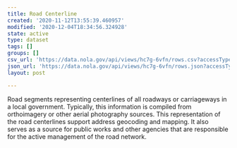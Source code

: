 ```yaml
---
title: Road Centerline
created: '2020-11-12T13:55:39.460957'
modified: '2020-12-04T18:34:56.324928'
state: active
type: dataset
tags: []
groups: []
csv_url: 'https://data.nola.gov/api/views/hc7g-6vfn/rows.csv?accessType=DOWNLOAD'
json_url: 'https://data.nola.gov/api/views/hc7g-6vfn/rows.json?accessType=DOWNLOAD'
layout: post

---
```

Road segments representing centerlines of all roadways or carriageways in a local government. Typically, this information is compiled from orthoimagery or other aerial photography sources. This representation of the road centerlines support address geocoding and mapping. It also serves as a source for public works and other agencies that are responsible for the active management of the road network.
